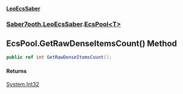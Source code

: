 #### [LeoEcsSaber](index.md 'index')
### [Saber7ooth.LeoEcsSaber](Saber7ooth.LeoEcsSaber.md 'Saber7ooth.LeoEcsSaber').[EcsPool&lt;T&gt;](EcsPool_T_.md 'Saber7ooth.LeoEcsSaber.EcsPool<T>')

## EcsPool<T>.GetRawDenseItemsCount() Method

```csharp
public ref int GetRawDenseItemsCount();
```

#### Returns
[System.Int32](https://docs.microsoft.com/en-us/dotnet/api/System.Int32 'System.Int32')